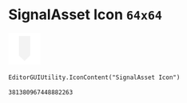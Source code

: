 # SignalAsset Icon `64x64`
<img src="/img/SignalAsset%20Icon.png" width=64 height=64>

``` CSharp
EditorGUIUtility.IconContent("SignalAsset Icon")
```
```
381380967448882263
```

